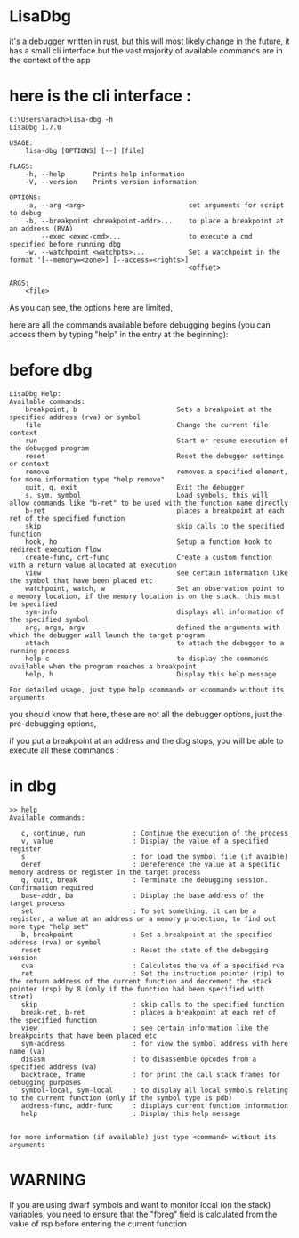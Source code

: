 # LisaDbg
it's a debugger written in rust, but this will most likely change in the future,
it has a small cli interface but the vast majority of available commands are in the context of the app
# here is the cli interface :

```
C:\Users\arach>lisa-dbg -h
LisaDbg 1.7.0

USAGE:
    lisa-dbg [OPTIONS] [--] [file]

FLAGS:
    -h, --help       Prints help information
    -V, --version    Prints version information

OPTIONS:
    -a, --arg <arg>                          set arguments for script to debug
    -b, --breakpoint <breakpoint-addr>...    to place a breakpoint at an address (RVA)
        --exec <exec-cmd>...                 to execute a cmd specified before running dbg
    -w, --watchpoint <watchpts>...           Set a watchpoint in the format '[--memory=<zone>] [--access=<rights>]
                                             <offset>

ARGS:
    <file>
```

As you can see, the options here are limited, 

here are all the commands available before debugging begins (you can access them by typing "help" in the entry at the beginning):
# before dbg
```
LisaDbg Help:
Available commands:
    breakpoint, b                         Sets a breakpoint at the specified address (rva) or symbol
    file                                  Change the current file context
    run                                   Start or resume execution of the debugged program
    reset                                 Reset the debugger settings or context
    remove                                removes a specified element, for more information type "help remove"
    quit, q, exit                         Exit the debugger
    s, sym, symbol                        Load symbols, this will allow commands like "b-ret" to be used with the function name directly
    b-ret                                 places a breakpoint at each ret of the specified function
    skip                                  skip calls to the specified function
    hook, ho                              Setup a function hook to redirect execution flow
    create-func, crt-func                 Create a custom function with a return value allocated at execution
    view                                  see certain information like the symbol that have been placed etc
    watchpoint, watch, w                  Set an observation point to a memory location, if the memory location is on the stack, this must be specified
    sym-info                              displays all information of the specified symbol
    arg, args, argv                       defined the arguments with which the debugger will launch the target program
    attach                                to attach the debugger to a running process
    help-c                                to display the commands available when the program reaches a breakpoint
    help, h                               Display this help message

For detailed usage, just type help <command> or <command> without its arguments
```

you should know that here, these are not all the debugger options, just the pre-debugging options,

if you put a breakpoint at an address and the dbg stops, you will be able to execute all these commands :
# in dbg
```
>> help
Available commands:

   c, continue, run            : Continue the execution of the process
   v, value                    : Display the value of a specified register
   s                           : for load the symbol file (if avaible)
   deref                       : Dereference the value at a specific memory address or register in the target process
   q, quit, break              : Terminate the debugging session. Confirmation required
   base-addr, ba               : Display the base address of the target process
   set                         : To set something, it can be a register, a value at an address or a memory protection, to find out more type "help set"
   b, breakpoint               : Set a breakpoint at the specified address (rva) or symbol
   reset                       : Reset the state of the debugging session
   cva                         : Calculates the va of a specified rva
   ret                         : Set the instruction pointer (rip) to the return address of the current function and decrement the stack pointer (rsp) by 8 (only if the function had been specified with stret)
   skip                        : skip calls to the specified function
   break-ret, b-ret            : places a breakpoint at each ret of the specified function
   view                        : see certain information like the breakpoints that have been placed etc
   sym-address                 : for view the symbol address with here name (va)
   disasm                      : to disassemble opcodes from a specified address (va)
   backtrace, frame            : for print the call stack frames for debugging purposes
   symbol-local, sym-local     : to display all local symbols relating to the current function (only if the symbol type is pdb)
   address-func, addr-func     : displays current function information
   help                        : Display this help message


for more information (if available) just type <command> without its arguments
```
# WARNING
If you are using dwarf symbols and want to monitor local (on the stack) variables, you need to ensure that the "fbreg" field is calculated from the value of rsp before entering the current function
